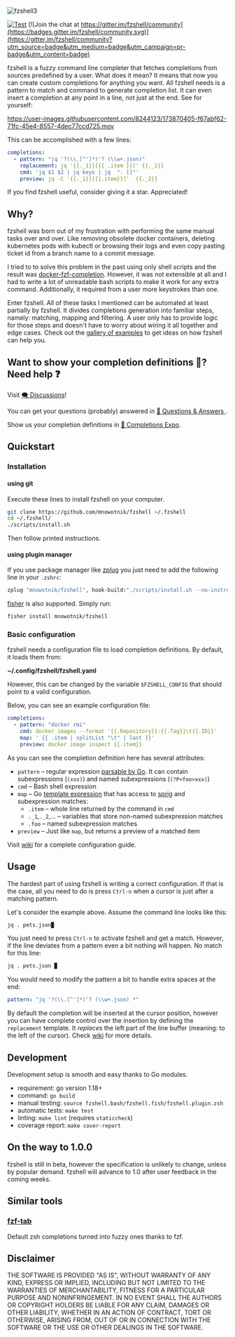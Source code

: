 ![fzshell3](https://user-images.githubusercontent.com/8244123/174155451-1d57eb1b-0035-4ef1-83c1-4dd002b048b3.jpg)

[![Test](https://github.com/mnowotnik/fzshell/actions/workflows/test.yml/badge.svg)](https://github.com/mnowotnik/fzshell/actions/workflows/test.yml) [![Join the chat at https://gitter.im/fzshell/community](https://badges.gitter.im/fzshell/community.svg)](https://gitter.im/fzshell/community?utm_source=badge&utm_medium=badge&utm_campaign=pr-badge&utm_content=badge)

fzshell is a fuzzy command line completer that fetches completions from sources
predefined by a user. What does it mean? It means that now you can create custom completions for anything you want. All fzshell needs is a pattern to match and
command to generate completion list. It can even insert a completion at any point in a line, not just at the end. See for yourself:

https://user-images.githubusercontent.com/8244123/173870405-f67abf62-71fc-45e4-8557-4dec77ccd725.mov

This can be accomplished with a few lines:

```yml
completions:
  - pattern: "jq '?(\\.[^']*)'? (\\w+.json)"
    replacement: jq '{{._1}}[{{ .item }}]' {{._2}}
    cmd: 'jq $1 $2 | jq keys | jq  ". []"'
    preview: jq -C '{{._1}}[{{.item}}]'  {{._2}}
```

If you find fzshell useful, consider giving it a star. Appreciated!

## Why?

fzshell was born out of my frustration with performing the same manual tasks
over and over. Like removing obsolete docker containers, deleting kubernetes
pods with kubectl or browsing their logs and even copy pasting ticket id from a
branch name to a commit message. 

I tried to to solve this problem in the past using only shell scripts and the result was [docker-fzf-completion](https://github.com/mnowotnik/docker-fzf-completion). However, it was not extensible at all and I had to write a lot of unreadable bash scripts to make it work for any extra command. Additionally, it required from a user more keystrokes than one.

Enter fzshell. All of these tasks I mentioned can be automated at least
partially by fzshell. It divides completions generation into familiar steps,
namely: matching, mapping and filtering. A user only has to provide logic for
those steps and doesn't have to worry about wiring it all together and edge
cases.  Check out the
[gallery of examples](https://github.com/mnowotnik/fzshell/wiki/Examples) to get ideas on how fzshell can help you.

## Want to show your completion definitions 🦚? Need help ❓

Visit [🗨️ Discussions](https://github.com/mnowotnik/fzshell/discussions)!

You can get your questions (probably) answered in [🙏 Questions & Answers ](https://github.com/mnowotnik/fzshell/discussions/categories/questions-answers).

Show us your completion definitions in [🦾 Completions Expo](https://github.com/mnowotnik/fzshell/discussions/categories/completions-expo).

## Quickstart

### Installation

#### using git

Execute these lines to install fzshell on your computer.

```bash
git clone https://github.com/mnowotnik/fzshell ~/.fzshell
cd ~/.fzshell/
./scripts/install.sh
```

Then follow printed instructions.

#### using plugin manager

If you use package manager like [zplug](https://github.com/zplug/zplug) you
just need to add the following line in your `.zshrc`:

```bash
zplug "mnowotnik/fzshell", hook-build:"./scripts/install.sh --no-instructions"
```

[fisher](https://github.com/jorgebucaran/fisher) is also supported. Simply run:

```bash
fisher install mnowotnik/fzshell
```

### Basic configuration

fzshell needs a configuration file to load completion definitions.
By default, it loads them from: 

**~/.config/fzshell/fzshell.yaml**

However, this can be changed by the variable `$FZSHELL_CONFIG` that should
point to a valid configuration.

Below, you can see an example configuration file:

```yml
completions:
  - pattern: "docker rmi"
    cmd: docker images --format '{{.Repository}}:{{.Tag}}\t{{.ID}}'
    map: ' {{ .item | splitList "\t" | last }}'
    preview: docker image inspect {{.item}}
```

As you can see the completion definition here has several attributes:

- `pattern`  – regular expression [parsable by Go](https://pkg.go.dev/regexp). It can contain subexpressions (`(xxx)`) and named subexpressions (`(?P<foo>xxx)`)
- `cmd` – Bash shell expression
- `map` – Go [template expression](https://pkg.go.dev/text/template) that has access to [sprig](https://masterminds.github.io/sprig/) and subexpression matches:
  - `.item` – whole line returned by the command in `cmd`
  - `._1`,`._2`,... – variables that store non-named subexpression matches
  - `.foo` – named subexpression matches
- `preview` – Just like `map`, but returns a preview of a matched item

Visit [wiki](https://github.com/mnowotnik/fzshell/wiki/Configuration) for a complete configuration guide.

## Usage

The hardest part of using fzshell is writing a correct configuration.
If that is the case, all you need to do is press `Ctrl-n` when a cursor is just
after a matching pattern.

Let's consider the example above. Assume the command line looks like this:

```bash
jq . pets.json▉
```

You just need to press `Ctrl-n` to activate fzshell and get a match.
However, if the line deviates from a pattern even a bit nothing will happen.
No match for this line:

```bash
jq . pets.json ▉
```

You would need to modify the pattern a bit to handle extra spaces at the end:

```yml
pattern: "jq '?(\\.[^']*)'? (\\w+.json) *"
```

By default the completion will be inserted at the cursor position, however you
can have complete control over the insertion by defining the `replacement` template. It *replaces* the left part of the line buffer (meaning: to the
left of the cursor). Check [wiki](https://github.com/mnowotnik/fzshell/wiki/Configuration) for more details.

## Development

Development setup is smooth and easy thanks to Go modules.

- requirement: go version 1.18+
- command: `go build`
- manual testing: `source fzshell.bash/fzshell.fish/fzshell.plugin.zsh`
- automatic tests: `make test`
- linting: `make lint` (requires `staticcheck`)
- coverage report: `make cover-report`

## On the way to 1.0.0

fzshell is still in beta, however the specification is unlikely to change, unless
by popular demand. fzshell will advance to 1.0 after user feedback in the coming weeks.

## Similar tools

### [fzf-tab](https://github.com/Aloxaf/fzf-tab)

Default zsh completions turned into fuzzy ones thanks to fzf.

## Disclaimer

THE SOFTWARE IS PROVIDED "AS IS", WITHOUT WARRANTY OF ANY KIND, EXPRESS OR
IMPLIED, INCLUDING BUT NOT LIMITED TO THE WARRANTIES OF MERCHANTABILITY,
FITNESS FOR A PARTICULAR PURPOSE AND NONINFRINGEMENT. IN NO EVENT SHALL THE
AUTHORS OR COPYRIGHT HOLDERS BE LIABLE FOR ANY CLAIM, DAMAGES OR OTHER
LIABILITY, WHETHER IN AN ACTION OF CONTRACT, TORT OR OTHERWISE, ARISING FROM,
OUT OF OR IN CONNECTION WITH THE SOFTWARE OR THE USE OR OTHER DEALINGS IN THE
SOFTWARE.
